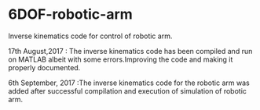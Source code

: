 # 6DOF-robotic-arm
Inverse kinematics code for control of robotic arm.

17th August,2017 : The inverse kinematics code has been compiled and run on MATLAB albeit with some errors.Improving the code and making it properly documented.  

6th September, 2017 :The inverse kinematics code for the robotic arm was added after successful compilation and execution of simulation of robotic arm.

